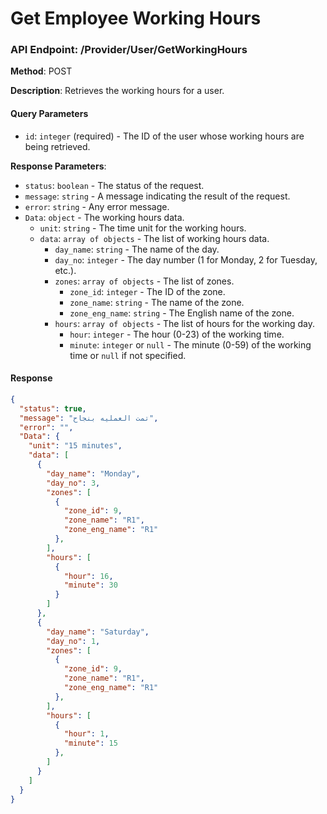 # Get Employee Working Hours

### API Endpoint: /Provider/User/GetWorkingHours

**Method**: POST

**Description**: Retrieves the working hours for a user.

#### Query Parameters

- `id`: `integer` (required) - The ID of the user whose working hours are being retrieved.


**Response Parameters**:

- `status`: `boolean` - The status of the request.
- `message`: `string` - A message indicating the result of the request.
- `error`: `string` - Any error message.
- `Data`: `object` - The working hours data.
  - `unit`: `string` - The time unit for the working hours.
  - `data`: `array of objects` - The list of working hours data.
    - `day_name`: `string` - The name of the day.
    - `day_no`: `integer` - The day number (1 for Monday, 2 for Tuesday, etc.).
    - `zones`: `array of objects` - The list of zones.
      - `zone_id`: `integer` - The ID of the zone.
      - `zone_name`: `string` - The name of the zone.
      - `zone_eng_name`: `string` - The English name of the zone.
    - `hours`: `array of objects` - The list of hours for the working day.
      - `hour`: `integer` - The hour (0-23) of the working time.
      - `minute`: `integer` or `null` - The minute (0-59) of the working time or `null` if not specified.

#### Response

```json
{
  "status": true,
  "message": "تمت العمليه بنجاح",
  "error": "",
  "Data": {
    "unit": "15 minutes",
    "data": [
      {
        "day_name": "Monday",
        "day_no": 3,
        "zones": [
          {
            "zone_id": 9,
            "zone_name": "R1",
            "zone_eng_name": "R1"
          },
        ],
        "hours": [
          {
            "hour": 16,
            "minute": 30
          }
        ]
      },
      {
        "day_name": "Saturday",
        "day_no": 1,
        "zones": [
          {
            "zone_id": 9,
            "zone_name": "R1",
            "zone_eng_name": "R1"
          },
        ],
        "hours": [
          {
            "hour": 1,
            "minute": 15
          },
        ]
      }
    ]
  }
}
```


